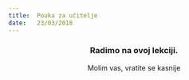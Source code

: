 ```yaml
---
title:  Pouka za učitelje
date:   23/03/2018
---
```


### <center>Radimo na ovoj lekciji.</center>
<center>Molim vas, vratite se kasnije</center>